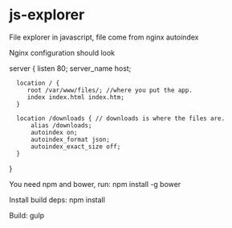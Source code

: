 # js-explorer
File explorer in javascript, file come from nginx autoindex

Nginx configuration should look

  server {
      listen 80;
      server_name  host;

      location / {
         root /var/www/files/; //where you put the app.
         index index.html index.htm;
      }

      location /downloads { // downloads is where the files are.
          alias /downloads;
          autoindex on;
          autoindex_format json;
          autoindex_exact_size off;
      }
  }

You need npm and bower, run:
npm install -g bower

Install build deps:
npm install

Build:
gulp
